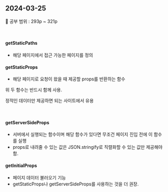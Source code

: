 ## 2024-03-25

📖 공부 범위 : 293p ~ 321p

<br/>

#### getStaticPaths

- 해당 페이지에서 접근 가능한 페이지를 정의

#### getStaticProps

- 해당 페이지로 요청이 왔을 때 제공할 props를 반환하는 함수

위 두 함수는 반드시 함께 사용.

정적인 데이터만 제공하면 되는 사이트에서 유용

<br/>

#### getServerSideProps

- 서버에서 실행되는 함수이며 해당 함수가 있다면 무조건 페이지 진입 전에 이 함수를 실행
- props로 내려줄 수 있는 값은 JSON.stringify로 직렬화할 수 있는 값만 제공해야 함.

#### getInitialProps

- 페이지 데이터 불러오기 기능
- getStaticProps나 getServerSideProps를 사용하는 것을 더 권장.
